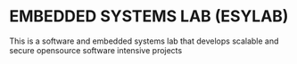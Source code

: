 # EMBEDDED SYSTEMS LAB (ESYLAB)
This is a software and embedded systems lab that develops scalable 
and secure opensource software intensive projects
